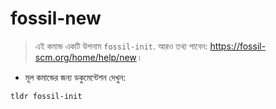 # fossil-new

> এই কমান্ড একটি উপনাম `fossil-init`.
> আরও তথ্য পাবেন: <https://fossil-scm.org/home/help/new>।

- মূল কমান্ডের জন্য ডকুমেন্টেশন দেখুন:

`tldr fossil-init`
